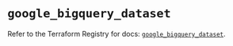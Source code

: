 # `google_bigquery_dataset`

Refer to the Terraform Registry for docs: [`google_bigquery_dataset`](https://registry.terraform.io/providers/hashicorp/google/5.45.2/docs/resources/bigquery_dataset).
